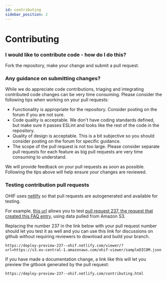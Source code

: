 ```yaml
---
id: contributing
sidebar_position: 2
---
```

# Contributing

### I would like to contribute code - how do I do this?

Fork the repository, make your change and submit a pull request.

### Any guidance on submitting changes?

While we do appreciate code contributions, triaging and integrating contributed code changes can be very time consuming. Please consider the following tips when working on your pull requests:

- Functionality is appropriate for the repository. Consider posting on the forum if you are not sure.
- Code quality is acceptable. We don't have coding standards defined, but make sure it passes ESLint and looks like the rest of the code in the repository.
- Quality of design is acceptable. This is a bit subjective so you should consider posting on the forum for specific guidance.
- The scope of the pull request is not too large. Please consider separate pull requests for each feature as big pull requests are very time consuming to understand.

We will provide feedback on your pull requests as soon as possible. Following the tips above will help ensure your changes are reviewed.

### Testing contribution pull requests

OHIF uses [netlify](netlify.com) so that pull requests are autogenerated and available for testing.

For example, [this url](https://deploy-preview-237--ohif.netlify.com/viewer/?url=https://s3.eu-central-1.amazonaws.com/ohif-viewer/sampleDICOM.json) allows you to test [pull request 237, the request that created this FAQ entry,](https://github.com/OHIF/Viewers/pull/237) using data pulled from Amazon S3.

Replacing the number 237 in the link below with your pull request number should let you test it as well and you can use this link for discussions on github without requiring reviewers to download and build your branch.
```
https://deploy-preview-237--ohif.netlify.com/viewer/?url=https://s3.eu-central-1.amazonaws.com/ohif-viewer/sampleDICOM.json
```

If you have made a documentation change, a link like this will let you preview the gitbook generated by the pull request:
```
https://deploy-preview-237--ohif.netlify.com/contributing.html
```
